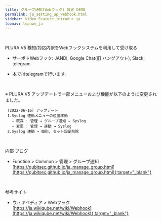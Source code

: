 ```yaml
---
title: グループ通知(Webフック) 設定 DEMO
permalink: ja_setting_up_webhook.html
sidebar: Video_Feature_introduc_ja
topnav: topnav_ja
---
```



<!-- <style>.embed-container { position: relative; padding-bottom: 56.25%; height: 0; overflow: hidden; max-width: 100%; } .embed-container iframe, .embed-container object, .embed-container embed { position: absolute; top: 0; left: 0; width: 100%; height: 100%; }</style><div class='embed-container'><iframe src='https://www.youtube.com/embed/lIFuWAtDVbk' frameborder='0' allowfullscreen></iframe></div> -->

<br />

PLURA V5 検知/対応内訳をWebフックシステムを利用して受け取る

- サーポトWebフック: JANDI, Google Chat(旧 ハングアウト), Slack, telegram

- 本<!-- 映像 -->ではtelegramで行います。

<br />

※ PLURA V5 アップデートで一部メニューおよび機能が以下のように変更されました。

     (2022-06-16) アップデート
     1.Syslog 連動メニューの位置移動
       – 既存 : 管理 → グループ通知 → Syslog
       – 変更 : 管理 → 連動 → Syslog
     2.Syslog 連動 → 個別, セット設定削除

<br />

内部 ブログ  

- Function > Common > 管理 > グループ通知   
[https://qubitsec.github.io/ja_manage_group.html](https://qubitsec.github.io/ja_manage_group.html){:target="_blank"}

<br />

参考サイト

- ウィキペディア > Webフック   
[https://ja.wikiqube.net/wiki/Webhook](https://ja.wikiqube.net/wiki/Webhook){:target="_blank"}

